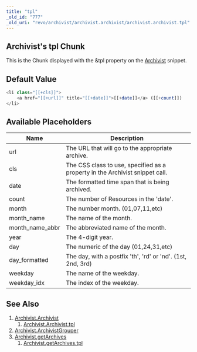 ```yaml
---
title: "tpl"
_old_id: "777"
_old_uri: "revo/archivist/archivist.archivist/archivist.archivist.tpl"
---
```


## Archivist's tpl Chunk

This is the Chunk displayed with the &tpl property on the [Archivist](extras/archivist/archivist.archivist "Archivist.Archivist") snippet.

## Default Value

``` php
<li class="[[+cls]]">
    <a href="[[+url]]" title="[[+date]]">[[+date]]</a> ([[+count]])
</li>
```

## Available Placeholders

| Name              | Description                                                                  |
| ----------------- | ---------------------------------------------------------------------------- |
| url               | The URL that will go to the appropriate archive.                             |
| cls               | The CSS class to use, specified as a property in the Archivist snippet call. |
| date              | The formatted time span that is being archived.                              |
| count             | The number of Resources in the 'date'.                                       |
| month             | The number month. (01,07,11,etc)                                             |
| month\_name       | The name of the month.                                                       |
| month\_name\_abbr | The abbreviated name of the month.                                           |
| year              | The 4-digit year.                                                            |
| day               | The numeric of the day (01,24,31,etc)                                        |
| day\_formatted    | The day, with a postfix 'th', 'rd' or 'nd'. (1st, 2nd, 3rd)                  |
| weekday           | The name of the weekday.                                                     |
| weekday\_idx      | The index of the weekday.                                                    |

## See Also

1. [Archivist.Archivist](extras/archivist/archivist.archivist)
     1. [Archivist.Archivist.tpl](extras/archivist/archivist.archivist/archivist.archivist.tpl)
2. [Archivist.ArchivistGrouper](extras/archivist/archivist.archivistgrouper)
3. [Archivist.getArchives](extras/archivist/archivist.getarchives)
     1. [Archivist.getArchives.tpl](extras/archivist/archivist.getarchives/archivist.getarchives.tpl)

